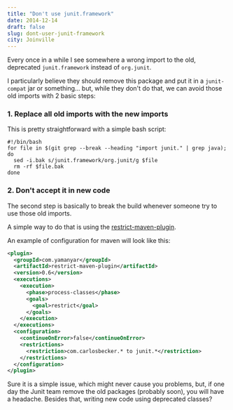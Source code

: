 ```yaml
---
title: "Don't use junit.framework"
date: 2014-12-14
draft: false
slug: dont-user-junit-framework
city: Joinville
---
```


Every once in a while I see somewhere a wrong import to the old, deprecated `junit.framework` instead of `org.junit`.

I particularly believe they should remove this package and put it in a `junit-compat` jar or something… but, while they don't do that, we can avoid those old imports with 2 basic steps:

### 1. Replace all old imports with the new imports

This is pretty straightforward with a simple bash script:

```shell
#!/bin/bash
for file in $(git grep --break --heading "import junit." | grep java); do
  sed -i.bak s/junit.framework/org.junit/g $file
  rm -rf $file.bak
done
```

### 2. Don't accept it in new code

The second step is basically to break the build whenever someone try to use those old imports. 

A simple way to do that is using the [restrict-maven-plugin](https://github.com/yamanyar/restrict-maven-plugin).

An example of configuration for maven will look like this:

```xml
<plugin>
  <groupId>com.yamanyar</groupId>
  <artifactId>restrict-maven-plugin</artifactId>
  <version>0.6</version>
  <executions>
    <execution>
      <phase>process-classes</phase>
      <goals>
        <goal>restrict</goal>
      </goals>
    </execution>
  </executions>
  <configuration>
    <continueOnError>false</continueOnError>
    <restrictions>
      <restriction>com.carlosbecker.* to junit.*</restriction>
    </restrictions>
  </configuration>
</plugin>
```

Sure it is a simple issue, which might never cause you problems, but, if one day the Junit team remove the old packages (probably soon), you will have a headache. Besides that, writing new code using deprecated classes?

